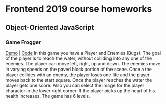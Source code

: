 # Frontend 2019 course homeworks
## Object-Oriented JavaScript
### Game Frogger
[Demo](https://mitchffirstgit.github.io/Frogger-game/) | [Code](https://github.com/MitchfFirstGit/frontend-nanodegree-arcade-game/blob/master/js/app.js) 
In this game you have a Player and Enemies (Bugs). The goal of the player is to reach the water, without colliding into any one of the enemies. The player can move left, right, up and down. The enemies move in varying speeds on the paved block portion of the scene. Once a the player collides with an enemy, the player loses one life  and the player moves back to the start square. Once the player reaches the water the player gets one score. Also you can select the image for the player character in the lower right corner. If the player picks up the heart of his health increases. The game has 6 levels.
